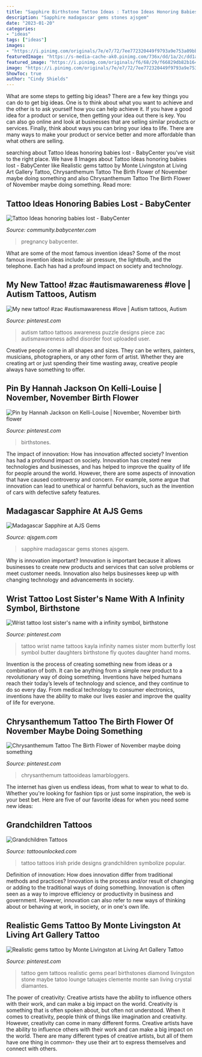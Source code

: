 ```yaml
---
title: "Sapphire Birthstone Tattoo Ideas : Tattoo Ideas Honoring Babies Lost"
description: "Sapphire madagascar gems stones ajsgem"
date: "2023-01-20"
categories:
- "ideas"
tags: ["ideas"]
images:
- "https://i.pinimg.com/originals/7e/e7/72/7ee772320449f9793a9e753a09bb21a9.jpg"
featuredImage: "https://s-media-cache-ak0.pinimg.com/736x/dd/1a/2c/dd1a2cb459e547f5290ab9c7120712ef.jpg"
featured_image: "https://i.pinimg.com/originals/f6/68/29/f66829db82b1649ab83a5b23e3c29379.jpg"
image: "https://i.pinimg.com/originals/7e/e7/72/7ee772320449f9793a9e753a09bb21a9.jpg"
ShowToc: true
author: "Cindy Shields"
---
```



What are some steps to getting big ideas?
There are a few key things you can do to get big ideas. One is to think about what you want to achieve and the other is to ask yourself how you can help achieve it. If you have a good idea for a product or service, then getting your idea out there is key. You can also go online and look at businesses that are selling similar products or services. Finally, think about ways you can bring your idea to life. There are many ways to make your product or service better and more affordable than what others are selling.

	

		
searching about Tattoo Ideas honoring babies lost - BabyCenter you've visit to the right place. We have 8 Images about Tattoo Ideas honoring babies lost - BabyCenter like Realistic gems tattoo by Monte Livingston at Living Art Gallery Tattoo, Chrysanthemum Tattoo The Birth Flower of November maybe doing something and also Chrysanthemum Tattoo The Birth Flower of November maybe doing something. Read more:
		
    
## Tattoo Ideas Honoring Babies Lost - BabyCenter

<img loading=lazy src="https://imageserve.babycenter.com/30/000/358/0grfm93buWNqMRBD87dvKXDWQNWzfz9V_lg.jpg" onerror="this.onerror=null;this.src='https://tse4.mm.bing.net/th?id=OIP.kRswMXBqBIJNimUzmgBqwgHaNL&amp;pid=15.1';" alt="Tattoo Ideas honoring babies lost - BabyCenter">

_Source: community.babycenter.com_

>pregnancy babycenter. 

	

What are some of the most famous invention ideas?
Some of the most famous invention ideas include: air pressure, the lightbulb, and the telephone. Each has had a profound impact on society and technology.

    
## My New Tattoo! #zac #autismawareness #love | Autism Tattoos, Autism

<img loading=lazy src="https://i.pinimg.com/originals/f6/68/29/f66829db82b1649ab83a5b23e3c29379.jpg" onerror="this.onerror=null;this.src='https://tse3.mm.bing.net/th?id=OIP.Qqc-Ja5bdyT45opThtHt6gHaJ4&amp;pid=15.1';" alt="My new tattoo! #zac #autismawareness #love | Autism tattoos, Autism">

_Source: pinterest.com_

>autism tattoo tattoos awareness puzzle designs piece zac autismawareness adhd disorder foot uploaded user. 

	

Creative people come in all shapes and sizes. They can be writers, painters, musicians, photographers, or any other form of artist. Whether they are creating art or just spending their time wasting away, creative people always have something to offer.

    
## Pin By Hannah Jackson On Kelli-Louise | November, November Birth Flower

<img loading=lazy src="https://i.pinimg.com/736x/7d/39/c0/7d39c0159e26e3d98ee5265e1ede527a.jpg" onerror="this.onerror=null;this.src='https://tse4.mm.bing.net/th?id=OIP.0enVS8UgRavFJir8Hg6LIQHaHa&amp;pid=15.1';" alt="Pin by Hannah Jackson on Kelli-Louise | November, November birth flower">

_Source: pinterest.com_

>birthstones. 

	

The impact of innovation: How has innovation affected society?
Invention has had a profound impact on society. Innovation has created new technologies and businesses, and has helped to improve the quality of life for people around the world. However, there are some aspects of innovation that have caused controversy and concern. For example, some argue that innovation can lead to unethical or harmful behaviors, such as the invention of cars with defective safety features.

    
## Madagascar Sapphire At AJS Gems

<img loading=lazy src="https://www.ajsgem.com/sites/default/files1/5.90ct-blue-sapphire-1000.jpg" onerror="this.onerror=null;this.src='https://tse1.mm.bing.net/th?id=OIP.vX8cm5OdcyHyx2i01Dgq0QHaHa&amp;pid=15.1';" alt="Madagascar Sapphire at AJS Gems">

_Source: ajsgem.com_

>sapphire madagascar gems stones ajsgem. 

	

Why is innovation important?
Innovation is important because it allows businesses to create new products and services that can solve problems or meet customer needs. Innovation also helps businesses keep up with changing technology and advancements in society.

    
## Wrist Tattoo Lost Sister&#039;s Name With A Infinity Symbol, Birthstone

<img loading=lazy src="https://i.pinimg.com/736x/96/ed/36/96ed3641bcc5e41581db6f581f377a96--the-butterfly-daughters.jpg" onerror="this.onerror=null;this.src='https://tse3.mm.bing.net/th?id=OIP.CYFJBaXOukpwMTU-b0R4cgHaKU&amp;pid=15.1';" alt="Wrist tattoo lost sister&#039;s name with a infinity symbol, birthstone">

_Source: pinterest.com_

>tattoo wrist name tattoos kayla infinity names sister mom butterfly lost symbol butter daughters birthstone fly quotes daughter hand moms. 

	

Invention is the process of creating something new from ideas or a combination of both. It can be anything from a simple new product to a revolutionary way of doing something. Inventions have helped humans reach their today’s levels of technology and science, and they continue to do so every day. From medical technology to consumer electronics, inventions have the ability to make our lives easier and improve the quality of life for everyone.

    
## Chrysanthemum Tattoo The Birth Flower Of November Maybe Doing Something

<img loading=lazy src="https://s-media-cache-ak0.pinimg.com/736x/dd/1a/2c/dd1a2cb459e547f5290ab9c7120712ef.jpg" onerror="this.onerror=null;this.src='https://tse3.mm.bing.net/th?id=OIP.51fsKRpupuYVboLh40sWlgHaKI&amp;pid=15.1';" alt="Chrysanthemum Tattoo The Birth Flower of November maybe doing something">

_Source: pinterest.com_

>chrysanthemum tattooideas lamarbloggers. 

	

The internet has given us endless ideas, from what to wear to what to do. Whether you're looking for fashion tips or just some inspiration, the web is your best bet. Here are five of our favorite ideas for when you need some new ideas: 

    
## Grandchildren Tattoos

<img loading=lazy src="https://www.tattoounlocked.com/images/01/01a4b04fada63286a459567037df16e0.jpeg" onerror="this.onerror=null;this.src='https://tse3.mm.bing.net/th?id=OIP.0wrAExm9CtG2OZRt7ajKfAHaFj&amp;pid=15.1';" alt="Grandchildren Tattoos">

_Source: tattoounlocked.com_

>tattoo tattoos irish pride designs grandchildren symbolize popular. 

	

Definition of innovation: How does innovation differ from traditional methods and practices?
Innovation is the process and/or result of changing or adding to the traditional ways of doing something. Innovation is often seen as a way to improve efficiency or productivity in business and government. However, innovation can also refer to new ways of thinking about or behaving at work, in society, or in one's own life.

    
## Realistic Gems Tattoo By Monte Livingston At Living Art Gallery Tattoo

<img loading=lazy src="https://i.pinimg.com/originals/7e/e7/72/7ee772320449f9793a9e753a09bb21a9.jpg" onerror="this.onerror=null;this.src='https://tse2.mm.bing.net/th?id=OIP.m_RwadcaoOUfl9cSJs3akAHaLG&amp;pid=15.1';" alt="Realistic gems tattoo by Monte Livingston at Living Art Gallery Tattoo">

_Source: pinterest.com_

>tattoo gem tattoos realistic gems pearl birthstones diamond livingston stone maybe tatoo lounge tatuajes clemente monte san living crystal diamantes. 

	

The power of creativity: Creative artists have the ability to influence others with their work, and can make a big impact on the world.
Creativity is something that is often spoken about, but often not understood. When it comes to creativity, people think of things like imagination and creativity. However, creativity can come in many different forms. Creative artists have the ability to influence others with their work and can make a big impact on the world. There are many different types of creative artists, but all of them have one thing in common- they use their art to express themselves and connect with others.


